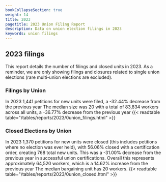 ```yaml
---
bookCollapseSection: true
weight: 14
title: 2023
pagetitle: 2023 Union Filing Report
description: Data on union election filings in 2023
keywords: union filings
---
```


## 2023 filings

This report details the number of filings and closed units in 2023. As a reminder, we are only showing filings and closures related to single union elections (rare multi-union elections are excluded).

### Filings by Union
In 2023 1,441 petitions for new units were filed, a -32.44% decrease from the previous year The median size was 20 with a total of 83,834 workers across all units, a -36.77% decrease from the previous year
{{< readtable table="/tables/reports/2023/0union_filings.html" >}}

### Closed Elections by Union
In 2023 1,370 petitions for new units were closed (this includes petitions where no election was ever held), with 56.06% closed with a certification order, creating 768 total new units. This was a -31.00% decrease from the previous year in successful union certifications. Overall this represents approximately 64,520 workers, which is a 14.62% increase from the previous year The median bargaining unit has 20 workers.
{{< readtable table="/tables/reports/2023/0union_closed.html" >}}
